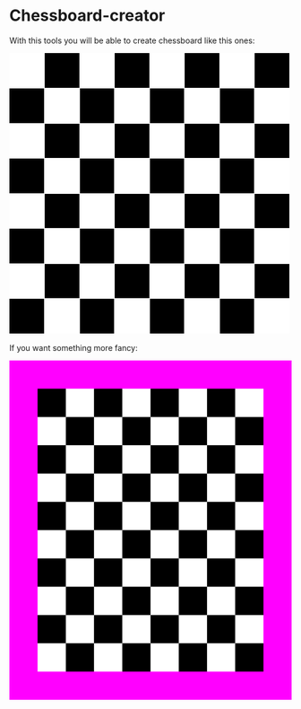 # Chessboard-creator

With this tools you will be able to create chessboard like this ones:

![Classic chessboard](./images/chessboard.png)  
  
  
  
  
If you want something more fancy:
  
  
![Non squared pink border chessboard](./images/bw_chessboard.png)  
